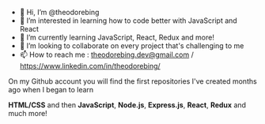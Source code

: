 - 👋 Hi, I’m @theodorebing
- 👀 I’m interested in learning how to code better with JavaScript and React 
- 🌱 I’m currently learning JavaScript, React, Redux and more!
- 💞️ I’m looking to collaborate on every project that's challenging to me
- 📫 How to reach me : theodorebing.dev@gmail.com / https://www.linkedin.com/in/theodorebing/

On my Github account you will find the first repositories I've created months ago 
when I began to learn 

  **HTML/CSS** and then **JavaScript**, **Node.js**, **Express.js**, **React**, **Redux** and much more!
